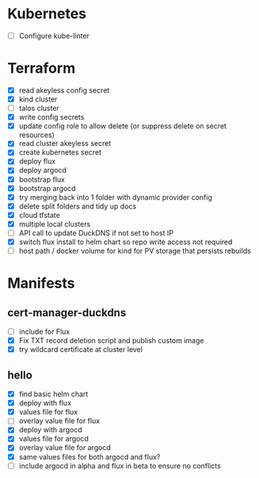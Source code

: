 # Kubernetes

- [ ] Configure kube-linter

# Terraform

- [x] read akeyless config secret
- [x] kind cluster
- [ ] talos cluster
- [x] write config secrets
- [x] update config role to allow delete (or suppress delete on secret resources)
- [x] read cluster akeyless secret
- [x] create kubernetes secret
- [x] deploy flux
- [x] deploy argocd
- [x] bootstrap flux
- [x] bootstrap argocd
- [x] try merging back into 1 folder with dynamic provider config
- [x] delete split folders and tidy up docs
- [x] cloud tfstate
- [x] multiple local clusters
- [ ] API call to update DuckDNS if not set to host IP
- [x] switch flux install to helm chart so repo write access not required
- [ ] host path / docker volume for kind for PV storage that persists rebuilds

# Manifests

## cert-manager-duckdns

- [ ] include for Flux
- [x] Fix TXT record deletion script and publish custom image
- [x] try wildcard certificate at cluster level

## hello

- [x] find basic helm chart
- [x] deploy with flux
- [x] values file for flux
- [ ] overlay value file for flux
- [x] deploy with argocd
- [x] values file for argocd
- [x] overlay value file for argocd
- [x] same values files for both argocd and flux?
- [ ] include argocd in alpha and flux in beta to ensure no conflicts